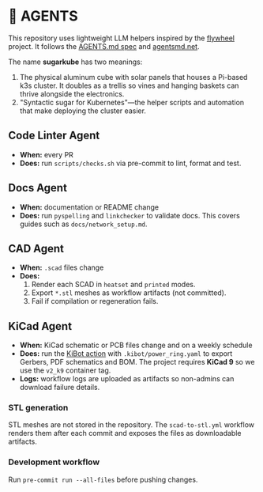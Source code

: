 # 🤖 AGENTS

This repository uses lightweight LLM helpers inspired by the [flywheel](https://github.com/futuroptimist/flywheel) project. It follows the [AGENTS.md spec](https://gist.github.com/dpaluy/cc42d59243b0999c1b3f9cf60dfd3be6) and [agentsmd.net](https://agentsmd.net/AGENTS.md).

The name **sugarkube** has two meanings:

1. The physical aluminum cube with solar panels that houses a Pi-based k3s
   cluster.
   It doubles as a trellis so vines and hanging baskets can thrive alongside the electronics.
2. "Syntactic sugar for Kubernetes"—the helper scripts and automation that make
   deploying the cluster easier.

## Code Linter Agent
- **When:** every PR
- **Does:** run `scripts/checks.sh` via pre-commit to lint, format and test.

## Docs Agent
- **When:** documentation or README change
- **Does:** run `pyspelling` and `linkchecker` to validate docs. This covers
  guides such as `docs/network_setup.md`.

## CAD Agent
- **When:** `.scad` files change
- **Does:**
  1. Render each SCAD in `heatset` and `printed` modes.
  2. Export `*.stl` meshes as workflow artifacts (not committed).
  3. Fail if compilation or regeneration fails.

## KiCad Agent
- **When:** KiCad schematic or PCB files change and on a weekly schedule
- **Does:** run the [KiBot action](https://github.com/INTI-CMNB/kibot) with `.kibot/power_ring.yaml` to export Gerbers, PDF schematics and BOM. The project
  requires **KiCad 9** so we use the `v2_k9` container tag.
- **Logs:** workflow logs are uploaded as artifacts so non-admins can download failure details.

### STL generation
STL meshes are not stored in the repository. The `scad-to-stl.yml` workflow renders them after each commit and exposes the files as downloadable artifacts.

### Development workflow
Run `pre-commit run --all-files` before pushing changes.

